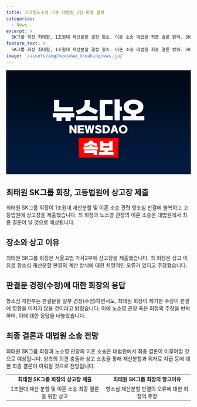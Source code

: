 ```yaml
---
title: 최태원노소영 이혼 대법원 2심 판결 불복
categories:
  - News
excerpt: >
  SK그룹 회장 최태원, 1조원대 재산분할 결정 항소. 이혼 소송 대법원 최종 결론 밝혀. SK그룹 최대주주인 최태원 회장이 1조3808억원에 달하는 재산분할과 20억원의 위자료를 지불하는 판결에 불복해 고등법원에 상고를 제출했다. 최 회장은 판결이 SK 주식 가치에 대한 치명적 오류가 있다며 이의를 제기하고, 반박으로 상고심 재판부가 경정(수정)했지만 판결에는 영향이 없을 것이라고 주장했다. 이에 노소영 아트나비센터 관장 측은 판결 이유를 침소봉대하고, SK C&C 주식 가치 상승을 부정하고 결론에 영향을 미치지 않는다고 반박했다.
feature_text: >
  SK그룹 회장 최태원, 1조원대 재산분할 결정 항소. 이혼 소송 대법원 최종 결론 밝혀. SK그룹 최대주주인 최태원 회장이 1조3808억원에 달하는 재산분할과 20억원의 위자료를 지불하는 판결에 불복해 고등법원에 상고를 제출했다. 최 회장은 판결이 SK 주식 가치에 대한 치명적 오류가 있다며 이의를 제기하고, 반박으로 상고심 재판부가 경정(수정)했지만 판결에는 영향이 없을 것이라고 주장했다. 이에 노소영 아트나비센터 관장 측은 판결 이유를 침소봉대하고, SK C&C 주식 가치 상승을 부정하고 결론에 영향을 미치지 않는다고 반박했다.
image: '/assets/img/newsdao_breakingnews.jpg'
---
```


<p><img src="/assets/img/newsdao_breakingnews.jpg" alt="firstkoreanews 속보" /></p>

<h2 data-ke-size="size26">최태원 SK그룹 회장, 고등법원에 상고장 제출</h2>

<p data-ke-size="size16">최태원 SK그룹 회장이 1조원대 재산분할 및 이혼 소송 관련 항소심 판결에 불복하고 고등법원에 상고장을 제출했습니다. 최 회장과 노소영 관장의 이혼 소송은 대법원에서 최종 결론이 날 것으로 예상됩니다.</p>

<h2 data-ke-size="size26">장소와 상고 이유</h2>

<p data-ke-size="size16">최태원 SK그룹 회장은 서울고법 가사2부에 상고장을 제출했습니다. 최 회장은 상고 이유로 항소심 재산분할 판결의 계산 방식에 대한 치명적인 오류가 있다고 주장했습니다.</p>

<h2 data-ke-size="size26">판결문 경정(수정)에 대한 회장의 응답</h2>

<p data-ke-size="size16">항소심 재판부는 판결문을 일부 경정(수정)하면서도, 최태원 회장이 제기한 주장이 판결에 영향을 미치지 않을 것이라고 밝혔습니다. 이에 노소영 관장 측은 회장의 주장을 반박하며, 이에 대한 응답을 내놓았습니다.</p>

<h2 data-ke-size="size26">최종 결론과 대법원 소송 전망</h2>

<p data-ke-size="size16">최태원 SK그룹 회장과 노소영 관장의 이혼 소송은 대법원에서 최종 결론이 이루어질 것으로 예상됩니다. 양측의 의견 충돌과 상고 소송을 통해 재산분할과 위자료 지급 등에 대한 최종 결론이 이뤄질 것으로 전망됩니다.</p>

<table>
    <tbody>
        <tr>
            <td style="text-align: center; height: 17px;"><b>최태원 SK그룹 회장의 상고장 제출</b></td>
            <td style="text-align: center; height: 17px;"><b>최태원 SK그룹 회장의 항고이유</b></td>
        </tr>
        <tr>
            <td style="text-align: center; height: 17px;">1조원대 재산 분할 및 이혼 소송 최종 결론을 위한 상고</td>
            <td style="text-align: center; height: 17px;">항소심 재산분할 판결의 오류에 대한 회장의 주장</td>
        </tr>
    </tbody>
</table>

